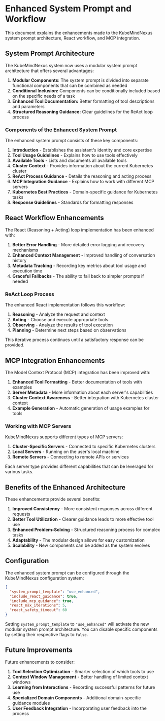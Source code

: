 # Enhanced System Prompt and Workflow

This document explains the enhancements made to the KubeMindNexus system prompt architecture, React workflow, and MCP integration.

## System Prompt Architecture

The KubeMindNexus system now uses a modular system prompt architecture that offers several advantages:

1. **Modular Components:** The system prompt is divided into separate functional components that can be combined as needed
2. **Conditional Inclusion:** Components can be conditionally included based on the specific needs of a task
3. **Enhanced Tool Documentation:** Better formatting of tool descriptions and parameters
4. **Structured Reasoning Guidance:** Clear guidelines for the ReAct loop process

### Components of the Enhanced System Prompt

The enhanced system prompt consists of these key components:

1. **Introduction** - Establishes the assistant's identity and core expertise
2. **Tool Usage Guidelines** - Explains how to use tools effectively
3. **Available Tools** - Lists and documents all available tools
4. **Cluster Context** - Provides information about the current Kubernetes cluster
5. **ReAct Process Guidance** - Details the reasoning and acting process
6. **MCP Integration Guidance** - Explains how to work with different MCP servers
7. **Kubernetes Best Practices** - Domain-specific guidance for Kubernetes tasks
8. **Response Guidelines** - Standards for formatting responses

## React Workflow Enhancements

The React (Reasoning + Acting) loop implementation has been enhanced with:

1. **Better Error Handling** - More detailed error logging and recovery mechanisms
2. **Enhanced Context Management** - Improved handling of conversation history
3. **Metadata Tracking** - Recording key metrics about tool usage and execution time
4. **Graceful Fallbacks** - The ability to fall back to simpler prompts if needed

### ReAct Loop Process

The enhanced React implementation follows this workflow:

1. **Reasoning** - Analyze the request and context
2. **Acting** - Choose and execute appropriate tools
3. **Observing** - Analyze the results of tool execution
4. **Planning** - Determine next steps based on observations

This iterative process continues until a satisfactory response can be provided.

## MCP Integration Enhancements

The Model Context Protocol (MCP) integration has been improved with:

1. **Enhanced Tool Formatting** - Better documentation of tools with examples
2. **Server Metadata** - More information about each server's capabilities
3. **Cluster Context Awareness** - Better integration with Kubernetes cluster context
4. **Example Generation** - Automatic generation of usage examples for tools

### Working with MCP Servers

KubeMindNexus supports different types of MCP servers:

1. **Cluster-Specific Servers** - Connected to specific Kubernetes clusters
2. **Local Servers** - Running on the user's local machine
3. **Remote Servers** - Connecting to remote APIs or services

Each server type provides different capabilities that can be leveraged for various tasks.

## Benefits of the Enhanced Architecture

These enhancements provide several benefits:

1. **Improved Consistency** - More consistent responses across different requests
2. **Better Tool Utilization** - Clearer guidance leads to more effective tool use
3. **Enhanced Problem-Solving** - Structured reasoning process for complex tasks
4. **Adaptability** - The modular design allows for easy customization
5. **Scalability** - New components can be added as the system evolves

## Configuration

The enhanced system prompt can be configured through the KubeMindNexus configuration system:

```json
{
  "system_prompt_template": "use_enhanced",
  "include_react_guidance": true,
  "include_mcp_guidance": true,
  "react_max_iterations": 5,
  "react_safety_timeout": 60
}
```

Setting `system_prompt_template` to `"use_enhanced"` will activate the new modular system prompt architecture. You can disable specific components by setting their respective flags to `false`.

## Future Improvements

Future enhancements to consider:

1. **Tool Selection Optimization** - Smarter selection of which tools to use
2. **Context Window Management** - Better handling of limited context windows
3. **Learning from Interactions** - Recording successful patterns for future use
4. **Specialized Domain Components** - Additional domain-specific guidance modules
5. **User Feedback Integration** - Incorporating user feedback into the process
